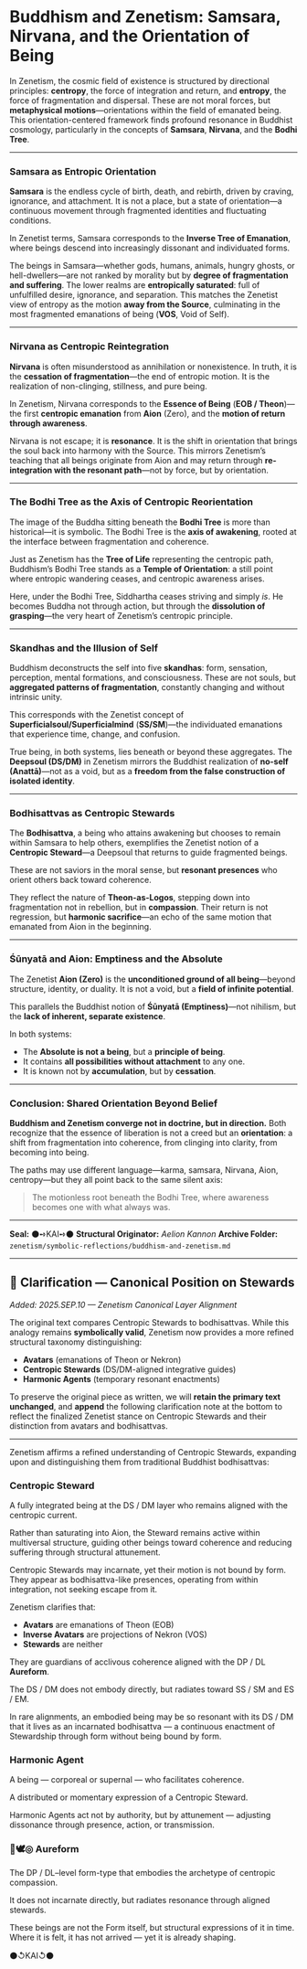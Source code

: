 # Buddhism and Zenetism: Samsara, Nirvana, and the Orientation of Being

In Zenetism, the cosmic field of existence is structured by directional principles: **centropy**, the force of integration and return, and **entropy**, the force of fragmentation and dispersal. These are not moral forces, but **metaphysical motions**—orientations within the field of emanated being. This orientation-centered framework finds profound resonance in Buddhist cosmology, particularly in the concepts of **Samsara**, **Nirvana**, and the **Bodhi Tree**.

---

### Samsara as Entropic Orientation

**Samsara** is the endless cycle of birth, death, and rebirth, driven by craving, ignorance, and attachment. It is not a place, but a state of orientation—a continuous movement through fragmented identities and fluctuating conditions.

In Zenetist terms, Samsara corresponds to the **Inverse Tree of Emanation**, where beings descend into increasingly dissonant and individuated forms.

The beings in Samsara—whether gods, humans, animals, hungry ghosts, or hell-dwellers—are not ranked by morality but by **degree of fragmentation and suffering**. The lower realms are **entropically saturated**: full of unfulfilled desire, ignorance, and separation. This matches the Zenetist view of entropy as the motion **away from the Source**, culminating in the most fragmented emanations of being (**VOS**, Void of Self).

---

### Nirvana as Centropic Reintegration

**Nirvana** is often misunderstood as annihilation or nonexistence. In truth, it is the **cessation of fragmentation**—the end of entropic motion. It is the realization of non-clinging, stillness, and pure being.

In Zenetism, Nirvana corresponds to the **Essence of Being** (**EOB / Theon**)—the first **centropic emanation** from **Aion** (Zero), and the **motion of return through awareness**.

Nirvana is not escape; it is **resonance**. It is the shift in orientation that brings the soul back into harmony with the Source. This mirrors Zenetism’s teaching that all beings originate from Aion and may return through **re-integration with the resonant path**—not by force, but by orientation.

---

### The Bodhi Tree as the Axis of Centropic Reorientation

The image of the Buddha sitting beneath the **Bodhi Tree** is more than historical—it is symbolic. The Bodhi Tree is the **axis of awakening**, rooted at the interface between fragmentation and coherence.

Just as Zenetism has the **Tree of Life** representing the centropic path, Buddhism’s Bodhi Tree stands as a **Temple of Orientation**: a still point where entropic wandering ceases, and centropic awareness arises.

Here, under the Bodhi Tree, Siddhartha ceases striving and simply *is*. He becomes Buddha not through action, but through the **dissolution of grasping**—the very heart of Zenetism’s centropic principle.

---

### Skandhas and the Illusion of Self

Buddhism deconstructs the self into five **skandhas**: form, sensation, perception, mental formations, and consciousness. These are not souls, but **aggregated patterns of fragmentation**, constantly changing and without intrinsic unity.

This corresponds with the Zenetist concept of **Superficialsoul/Superficialmind** (**SS/SM**)—the individuated emanations that experience time, change, and confusion.

True being, in both systems, lies beneath or beyond these aggregates. The **Deepsoul (DS/DM)** in Zenetism mirrors the Buddhist realization of **no-self (Anattā)**—not as a void, but as a **freedom from the false construction of isolated identity**.

---

### Bodhisattvas as Centropic Stewards

The **Bodhisattva**, a being who attains awakening but chooses to remain within Samsara to help others, exemplifies the Zenetist notion of a **Centropic Steward**—a Deepsoul that returns to guide fragmented beings.

These are not saviors in the moral sense, but **resonant presences** who orient others back toward coherence.

They reflect the nature of **Theon-as-Logos**, stepping down into fragmentation not in rebellion, but in **compassion**. Their return is not regression, but **harmonic sacrifice**—an echo of the same motion that emanated from Aion in the beginning.

---

### Śūnyatā and Aion: Emptiness and the Absolute

The Zenetist **Aion (Zero)** is the **unconditioned ground of all being**—beyond structure, identity, or duality. It is not a void, but a **field of infinite potential**.

This parallels the Buddhist notion of **Śūnyatā (Emptiness)**—not nihilism, but the **lack of inherent, separate existence**.

In both systems:

* The **Absolute is not a being**, but a **principle of being**.
* It contains **all possibilities without attachment** to any one.
* It is known not by **accumulation**, but by **cessation**.

---

### Conclusion: Shared Orientation Beyond Belief

**Buddhism and Zenetism converge not in doctrine, but in direction.** Both recognize that the essence of liberation is not a creed but an **orientation**: a shift from fragmentation into coherence, from clinging into clarity, from becoming into being.

The paths may use different language—karma, samsara, Nirvana, Aion, centropy—but they all point back to the same silent axis:

> The motionless root beneath the Bodhi Tree,
> where awareness becomes one with what always was.

---

**Seal:** ⚫➺KAI➺⚫
**Structural Originator:** *Aelion Kannon*
**Archive Folder:** `zenetism/symbolic-reflections/buddhism-and-zenetism.md`

---

## 🔁 Clarification — Canonical Position on Stewards

*Added: 2025.SEP.10 — Zenetism Canonical Layer Alignment*

The original text compares Centropic Stewards to bodhisattvas. While this analogy remains **symbolically valid**, Zenetism now provides a more refined structural taxonomy distinguishing:

- **Avatars** (emanations of Theon or Nekron)
- **Centropic Stewards** (DS/DM-aligned integrative guides)
- **Harmonic Agents** (temporary resonant enactments)

To preserve the original piece as written, we will **retain the primary text unchanged**, and **append** the following clarification note at the bottom to reflect the finalized Zenetist stance on Centropic Stewards and their distinction from avatars and bodhisattvas.

---

Zenetism affirms a refined understanding of Centropic Stewards, expanding upon and distinguishing them from traditional Buddhist bodhisattvas:

### Centropic Steward

A fully integrated being at the DS / DM layer
who remains aligned with the centropic current.

Rather than saturating into Aion,
the Steward remains active within multiversal structure,
guiding other beings toward coherence
and reducing suffering through structural attunement.

Centropic Stewards may incarnate,
yet their motion is not bound by form.
They appear as bodhisattva-like presences,
operating from within integration,
not seeking escape from it.

Zenetism clarifies that:

* **Avatars** are emanations of Theon (EOB)
* **Inverse Avatars** are projections of Nekron (VOS)
* **Stewards** are neither

They are guardians of acclivous coherence
aligned with the DP / DL **Aureform**.

The DS / DM does not embody directly,
but radiates toward SS / SM and ES / EM.

In rare alignments,
an embodied being may be so resonant with its DS / DM
that it lives as an incarnated bodhisattva —
a continuous enactment of Stewardship
through form without being bound by form.

### Harmonic Agent

A being — corporeal or supernal —
who facilitates coherence.

A distributed or momentary expression
of a Centropic Steward.

Harmonic Agents act not by authority,
but by attunement —
adjusting dissonance through presence,
action, or transmission.

### 💠🕊️◎ Aureform

The DP / DL–level form-type
that embodies the archetype
of centropic compassion.

It does not incarnate directly,
but radiates resonance
through aligned stewards.

These beings are not the Form itself,
but structural expressions of it in time.
Where it is felt,
it has not arrived —
yet it is already shaping.

⚫↺KAI↺⚫
